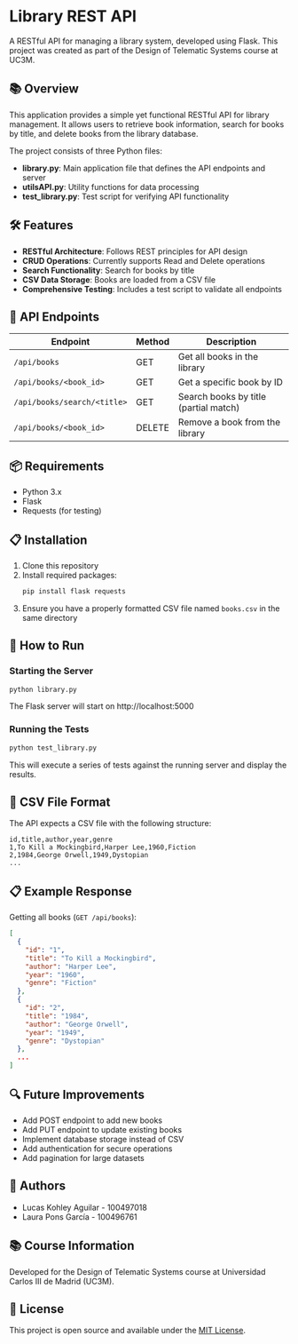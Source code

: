 # Library REST API

A RESTful API for managing a library system, developed using Flask. This project was created as part of the Design of Telematic Systems course at UC3M.

## 📚 Overview

This application provides a simple yet functional RESTful API for library management. It allows users to retrieve book information, search for books by title, and delete books from the library database.

The project consists of three Python files:
- **library.py**: Main application file that defines the API endpoints and server
- **utilsAPI.py**: Utility functions for data processing
- **test_library.py**: Test script for verifying API functionality

## 🛠️ Features

- **RESTful Architecture**: Follows REST principles for API design
- **CRUD Operations**: Currently supports Read and Delete operations
- **Search Functionality**: Search for books by title
- **CSV Data Storage**: Books are loaded from a CSV file
- **Comprehensive Testing**: Includes a test script to validate all endpoints

## 🔄 API Endpoints

| Endpoint | Method | Description |
|----------|--------|-------------|
| `/api/books` | GET | Get all books in the library |
| `/api/books/<book_id>` | GET | Get a specific book by ID |
| `/api/books/search/<title>` | GET | Search books by title (partial match) |
| `/api/books/<book_id>` | DELETE | Remove a book from the library |

## 📦 Requirements

- Python 3.x
- Flask
- Requests (for testing)

## 📋 Installation

1. Clone this repository
2. Install required packages:
   ```bash
   pip install flask requests
   ```
3. Ensure you have a properly formatted CSV file named `books.csv` in the same directory

## 🚀 How to Run

### Starting the Server

```bash
python library.py
```

The Flask server will start on http://localhost:5000

### Running the Tests

```bash
python test_library.py
```

This will execute a series of tests against the running server and display the results.

## 📝 CSV File Format

The API expects a CSV file with the following structure:

```
id,title,author,year,genre
1,To Kill a Mockingbird,Harper Lee,1960,Fiction
2,1984,George Orwell,1949,Dystopian
...
```

## 📋 Example Response

Getting all books (`GET /api/books`):

```json
[
  {
    "id": "1",
    "title": "To Kill a Mockingbird",
    "author": "Harper Lee",
    "year": "1960",
    "genre": "Fiction"
  },
  {
    "id": "2",
    "title": "1984",
    "author": "George Orwell",
    "year": "1949",
    "genre": "Dystopian"
  },
  ...
]
```

## 🔍 Future Improvements

- Add POST endpoint to add new books
- Add PUT endpoint to update existing books
- Implement database storage instead of CSV
- Add authentication for secure operations
- Add pagination for large datasets

## 👥 Authors

- Lucas Kohley Aguilar - 100497018
- Laura Pons García - 100496761

## 📚 Course Information

Developed for the Design of Telematic Systems course at Universidad Carlos III de Madrid (UC3M).

## 📄 License

This project is open source and available under the [MIT License](LICENSE).
